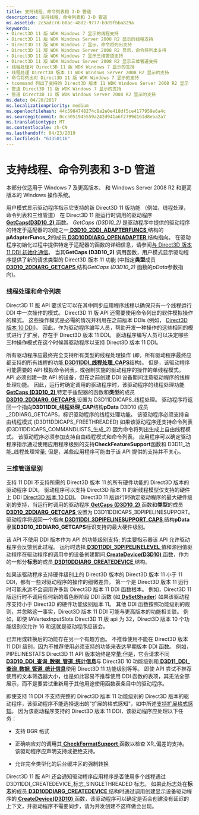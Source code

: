 ```yaml
---
title: 支持线程、命令列表和 3-D 管道
description: 支持线程、命令列表和 3-D 管道
ms.assetid: 2c5adc7d-b8ac-48d2-9777-b3d9fbba829a
keywords:
- Direct3D 11 版 WDK Windows 7 显示的线程支持
- Direct3D 11 版 WDK Windows Server 2008 R2 显示的线程支持
- Direct3D 11 版 WDK Windows 7 显示，命令将列出支持
- Direct3D 11 版 WDK Windows Server 2008 R2 显示，命令将列出支持
- Direct3D 11 版 WDK Windows 7 显示三维管道支持
- Direct3D 11 版 WDK Windows Server 2008 R2 显示三维管道支持
- 线程处理对 Direct3D 11 版 WDK Windows 7 显示的支持
- 线程处理 Direct3D 版本 11 WDK Windows Server 2008 R2 显示的支持
- 命令将列出对 Direct3D 11 版 WDK Windows 7 显示的支持
- tcommand 列出了支持的 Direct3D 版本 11 WDK Windows Server 2008 R2 显示
- 管道 Direct3D 11 版 WDK Windows 7 显示的支持
- 管道 Direct3D 11 版 WDK Windows Server 2008 R2 显示的支持
ms.date: 04/20/2017
ms.localizationpriority: medium
ms.openlocfilehash: 44c5984748274c8a2e0e418df5ce4177959e6a4c
ms.sourcegitcommit: 0cc5051945559a242d941a6f2799d161d8eba2a7
ms.translationtype: MT
ms.contentlocale: zh-CN
ms.lasthandoff: 04/23/2019
ms.locfileid: "63350116"
---
```

# <a name="supporting-threading-command-lists-and-3-d-pipeline"></a>支持线程、命令列表和 3-D 管道


本部分仅适用于 Windows 7 及更高版本、 和 Windows Server 2008 R2 和更高版本的 Windows 操作系统。

用户模式显示驱动程序指示它支持的新 Direct3D 11 版功能 （例如，线程处理，命令列表和三维管道） 在 Direct3D 11 版运行时调用的驱动程序[ **GetCaps(D3D10\_2)** ](https://msdn.microsoft.com/library/windows/hardware/ff566764)函数。 *GetCaps (D3D10\_2)* 是驱动程序中提供的驱动程序的特定于适配器的功能之一[ **D3D10\_2DDI\_ADAPTERFUNCS** ](https://msdn.microsoft.com/library/windows/hardware/ff541900)结构的**pAdapterFuncs\_2**的成员[ **D3D10DDIARG\_OPENADAPTER** ](https://msdn.microsoft.com/library/windows/hardware/ff541724)结构指向。 在驱动程序初始化过程中提供特定于适配器的函数的详细信息，请参阅[与 Direct3D 版本 11 DDI 初始化通信](initializing-communication-with-the-direct3d-version-11-ddi.md)。 当其**GetCaps (D3D10\_2)** 调用函数，用户模式显示驱动程序提供了新的请求类型的 Direct3D 版本 11 功能 (中指定**类型**成员[ **D3D10\_2DDIARG\_GETCAPS** ](https://msdn.microsoft.com/library/windows/hardware/ff541887)结构*GetCaps (D3D10\_2)* 函数的*pData*参数指向)。

### <a name="span-idthreadingandcommandlistsspanspan-idthreadingandcommandlistsspan-threading-and-command-lists"></a><span id="threading_and_command_lists"></span><span id="THREADING_AND_COMMAND_LISTS"></span> 线程处理和命令列表

Direct3D 11 版 API 要求它可以在其中同步应用程序线程以确保只有一个线程运行 DDI 中一次操作的模式。 Direct3D 11 版 API 还需要使用命令列出的软件模拟操作的模式。 这些操作模式是必需的情况并利用在之前版本 DDIs (例如， [Direct3D 版本 10 DDI](https://msdn.microsoft.com/library/windows/hardware/ff552909))。 因此，作为驱动程序编写人员，帮助开发一种操作的这些相同的模式进行了扩展，存在于 Direct3D 版本 11 DDI。 驱动程序编写人员可以决定哪些三种操作模式在这个时候其驱动程序以支持 Direct3D 版本 11 DDI。

所有驱动程序应最终完全支持所有类型的线程处理操作 (即，所有驱动程序最终应都支持的所有线程的功能[ **D3D11DDI\_线程处理\_CAPS**](https://msdn.microsoft.com/library/windows/hardware/ff542163)结构)。 但是，该驱动程序可能需要的 API 模拟命令列表，或强制实施的驱动程序的操作的单线程模式。 API 必须创建一款 API 的设备，但在之前创建 DDI 设备期间注意驱动程序的线程处理功能。 因此，运行时确定调用的驱动程序时，该驱动程序的线程处理功能[ **GetCaps (D3D10\_2)** ](https://msdn.microsoft.com/library/windows/hardware/ff566764)特定于适配器的函数和**类型**的成员[ **D3D10\_2DDIARG\_GETCAPS** ](https://msdn.microsoft.com/library/windows/hardware/ff541887)设置为 D3D11DDICAPS\_线程处理。 驱动程序将返回一个指向**D3D11DDI\_线程处理\_CAP**结构**pData** D3D10 成员\_2DDIARG\_GETCAPS，标识驱动程序的线程处理功能。 该驱动程序必须支持自由线程模式 (D3D11DDICAPS\_FREETHREADED) 如果该驱动程序还支持命令列表 (D3D11DDICAPS\_COMMANDLISTS\_生成\_2) 因为命令将列出生成上自由线程模式。 该驱动程序必须参加支持自由线程模式和命令列表。 应用程序可以确定驱动程序指示通过使用应用程序级别的支持**CheckFeatureSupport**函数和 D3D11\_功能\_线程处理常量; 但是，某些应用程序可能由于该 API 提供的支持并不关心。

### <a name="span-idthreedpipelinelevelspanspan-idthreedpipelinelevelspan3-d-pipeline-level"></a><span id="three_d_pipeline_level"></span><span id="THREE_D_PIPELINE_LEVEL"></span>三维管道级别

支持 11 DDI 不支持所需的 Direct3D 版本 11 的所有硬件功能的 Direct3D 版本的驱动程序 DDI。 驱动程序可以支持 Direct3D 版本 11 的新线程模型仅支持的硬件上 DDI [Direct3D 版本 10 DDI](https://msdn.microsoft.com/library/windows/hardware/ff552909)。 Direct3D 11 版运行时确定驱动程序的最大硬件级别的支持，当运行时调用的驱动程序[ **GetCaps (D3D10\_2)** ](https://msdn.microsoft.com/library/windows/hardware/ff566764)函数和**类型**的成员[ **D3D10\_2DDIARG\_GETCAPS** ](https://msdn.microsoft.com/library/windows/hardware/ff541887)设置为 D3D11DDICAPS\_3DPIPELINESUPPORT。 驱动程序将返回一个指向[ **D3D11DDI\_3DPIPELINESUPPORT\_CAPS** ](https://msdn.microsoft.com/library/windows/hardware/ff542134)结构**pData**隶属**D3D10\_2DDIARG\_GETCAPS**标识支持的最大硬件级别。

该 API 不使用 DDI 版本作为 API 的功能级别支持; 的主要指示器该 API 允许驱动程序会反馈到此过程。 运行时选择[ **D3D11DDI\_3DPIPELINELEVEL** ](https://msdn.microsoft.com/library/windows/hardware/ff542126)值和源回值驱动程序在驱动程序的调用中的设备创建期间[ **CreateDevice(D3D10)** ](https://msdn.microsoft.com/library/windows/hardware/ff540635)函数，作为的一部分**标志**的成员[ **D3D10DDIARG\_CREATEDEVICE** ](https://msdn.microsoft.com/library/windows/hardware/ff541664)结构。

如果该驱动程序支持硬件级别上的 Direct3D 版本的 Direct3D 版本 11 小于 11 DDI，都有一些对驱动程序的操作的细微差异。 第一个是 Direct3D 版本 11 运行时可能永远不会调用许多新 Direct3D 版本 11 DDI 函数根本。 例如，Direct3D 11 版运行时不调用任何新的着色器阶段 DDI 函数 (如[ **DsSetShader**](https://msdn.microsoft.com/library/windows/hardware/ff557305)) 如果该驱动程序支持小于 Direct3D 的硬件功能级别版本 11。 其他 DDI 函数按照功能级别的规则，并忽略这一事实，Direct3D 版本 11 DDI 可能与更高版本的功能相关联。 例如，即使 IAVertexInputSlots Direct3D 11 版 api 为 32，Direct3D 版本 10 个功能级别仅允许 16 和这就是驱动程序应该会。

已弃用或转换后的功能存在另一个有趣方面。 不推荐使用不能在 Direct3D 版本 11 DDI 级别，因为不推荐使用必须支持的功能来表达早期版本 DDI 函数。 例如，PIPELINESTATS Direct3D 11 API 版本始终是常量;但是，它会请求不同[ **D3D10\_DDI\_查询\_数据\_管道\_统计信息**](https://msdn.microsoft.com/library/windows/hardware/ff541972)与 Direct3D 10 功能级别和[ **D3D11\_DDI\_查询\_数据\_管道\_统计信息**](https://msdn.microsoft.com/library/windows/hardware/ff542171)使用 Direct3D 11 功能级别等等。 即使 API 尝试不推荐使用的文本筛选器大小，也是如此容易不推荐使用 DDI 函数的表项，其无法全部展示，而不是要尝试重新用于其他用途使用函数表条目中的驱动程序。

即使支持 11 DDI 不支持完整的 Direct3D 版本 11 功能级别的 Direct3D 版本的驱动程序，该驱动程序不能选择退出的"扩展的格式感知"，如中所述[支持扩展格式感知](supporting-extended-format-awareness.md)。 因为该驱动程序支持的 Direct3D 版本 11 DDI，该驱动程序应处理以下任务：

-   支持 BGR 格式

-   正确响应对的调用其[ **CheckFormatSupport** ](https://msdn.microsoft.com/library/windows/hardware/ff539390)函数以检查 XR\_偏差的支持。 该驱动程序应声明支持或拒绝支持。

-   允许完全类型化的后台缓冲区的强制转换

Direct3D 11 版 API 还会通知驱动程序应用程序是否使用多个线程通过 D3D11DDI\_CREATEDEVICE\_标志\_SINGLETHREADED 标志。 如果此标志处在**标志**的成员[ **D3D10DDIARG\_CREATEDEVICE** ](https://msdn.microsoft.com/library/windows/hardware/ff541664)结构时通过调用创建显示设备驱动程序的[ **CreateDevice(D3D10)** ](https://msdn.microsoft.com/library/windows/hardware/ff540635)函数，该驱动程序可以确定是否会创建没有延迟的上下文，并驱动程序不需要同步，请为并发创建不这样做会出现。

 

 





